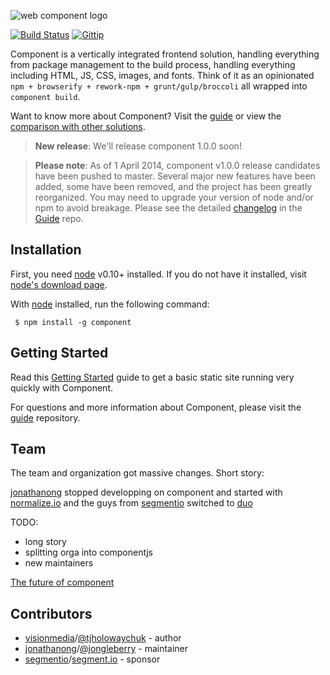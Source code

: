   ![web component logo](http://i49.tinypic.com/e7nj9v.png)

  [![Build Status](https://travis-ci.org/componentjs/component.png)](https://travis-ci.org/componentjs/component) [![Gittip](http://img.shields.io/gittip/jonathanong.png)](https://www.gittip.com/jonathanong/)

  Component is a vertically integrated frontend solution, handling everything from package management to the build process, handling everything including HTML, JS, CSS, images, and fonts. Think of it as an opinionated `npm + browserify + rework-npm + grunt/gulp/broccoli` all wrapped into `component build`.

  Want to know more about Component? Visit the [guide](https://github.com/componentjs/guide) or view the [comparison with other solutions](https://github.com/componentjs/guide/blob/master/component/vs.md).

> **New release**: We'll release component 1.0.0 soon!

> **Please note**: As of 1 April 2014, component v1.0.0 release candidates have been pushed to master. Several
major new features have been added, some have been removed, and the project has been greatly reorganized. You may need to upgrade your
version of node and/or npm to avoid breakage. Please see the detailed [changelog](https://github.com/componentjs/guide/blob/master/changelogs/1.0.0.md) in the
[Guide](https://github.com/componentjs/guide) repo.

## Installation

  First, you need [node](http://nodejs.org) v0.10+ installed. If you do not have it installed, visit [node's download page](http://nodejs.org/download/).

  With [node](http://nodejs.org) installed, run the following command:

     $ npm install -g component

## Getting Started

Read this [Getting Started](https://github.com/componentjs/guide/blob/master/componentjs/getting-started.md) guide to get a basic static site running very quickly with Component.

For questions and more information about Component, please visit the [guide](https://github.com/componentjs/guide) repository.

## Team

The team and organization got massive changes.  Short story: 

[jonathanong](https://github.com/jonathanong) stopped developping on component and started with [normalize.io](https://normalize.github.io/) and the guys from [segmentio](https://github.com/segmentio) switched to [duo](http://duojs.org)

TODO: 

 - long story
 - splitting orga into componentjs
 - new maintainers

[The future of component](http://www.jongleberry.com/the-future-of-component.html)

## Contributors

- [visionmedia](https://github.com/visionmedia)/[@tjholowaychuk](https://twitter.com/tjholowaychuk) - author
- [jonathanong](https://github.com/jonathanong)/[@jongleberry](https://twitter.com/jongleberry) - maintainer
- [segmentio](https://github.com/segmentio)/[segment.io](https://segment.io) - sponsor
